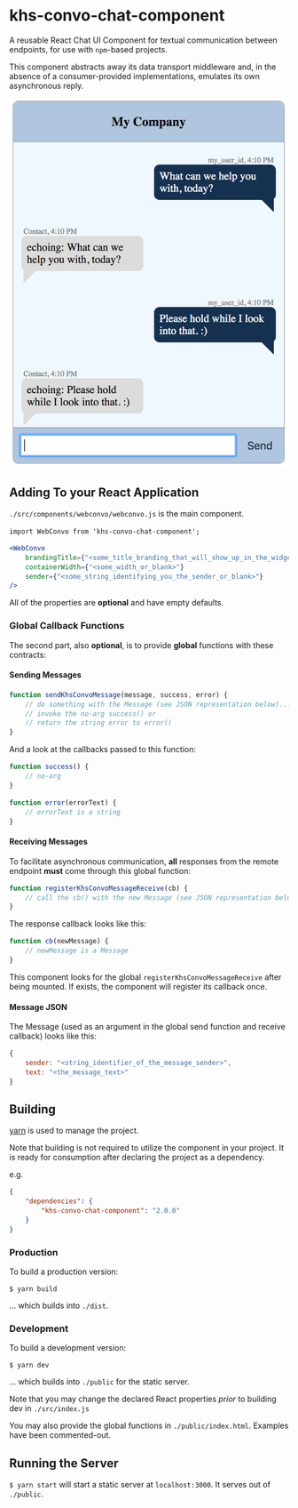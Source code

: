 # khs-convo-chat-component

A reusable React Chat UI Component for textual communication between endpoints, for use with `npm`-based projects.

This component abstracts away its data transport middleware and, in the absence of a consumer-provided implementations, emulates its own asynchronous reply.

![](chat-bot-image.png)

## Adding To your React Application

`./src/components/webconvo/webconvo.js` is the main component.

`import WebConvo from 'khs-convo-chat-component';`

```jsx
<WebConvo
	brandingTitle={"<some_title_branding_that_will_show_up_in_the_widget_title_or_blank>"}
	containerWidth={"<some_width_or_blank>"}
	sender={"<some_string_identifying_you_the_sender_or_blank>"}
/>
```

All of the properties are **optional** and have empty defaults.

### Global Callback Functions

The second part, also **optional**, is to provide **global** functions with these contracts:

#### Sending Messages

```js
function sendKhsConvoMessage(message, success, error) {
	// do something with the Message (see JSON representation below)...
	// invoke the no-arg success() or
	// return the string error to error()
}
```

And a look at the callbacks passed to this function:

```js
function success() {
	// no-arg
}
```

```js
function error(errorText) {
	// errorText is a string
}
```

#### Receiving Messages

To facilitate asynchronous communication, **all** responses from the remote endpoint **must** come through this global function:

```js
function registerKhsConvoMessageReceive(cb) {
	// call the cb() with the new Message (see JSON representation below)...
}
```

The response callback looks like this:

```js
function cb(newMessage) {
	// newMessage is a Message
}
```

This component looks for the global `registerKhsConvoMessageReceive` after being mounted. If exists, the component will register its callback once.

#### Message JSON

The Message (used as an argument in the global send function and receive callback) looks like this:

```js
{
	sender: "<string_identifier_of_the_message_sender>",
	text: "<the_message_text>"
}
```

## Building

[yarn](https://yarnpkg.com/lang/en/docs/install/) is used to manage the project.

Note that building is not required to utilize the component in your project. It is ready for consumption after declaring the project as a dependency.

e.g.

```json
{
	"dependencies": {
		"khs-convo-chat-component": "2.0.0"
	}
}
```

### Production

To build a production version:

```
$ yarn build
```

... which builds into `./dist`.

### Development

To build a development version:

```
$ yarn dev
```

... which builds into `./public` for the static server.

Note that you may change the declared React properties *prior* to building dev in `./src/index.js`

You may also provide the global functions in `./public/index.html`. Examples have been commented-out.

## Running the Server

`$ yarn start` will start a static server at `localhost:3000`. It serves out of `./public`.
